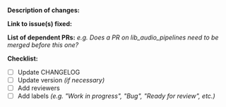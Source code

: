 **Description of changes:**


**Link to issue(s) fixed:**


**List of dependent PRs:**
*e.g. Does a PR on lib_audio_pipelines need to be merged before this one?*


**Checklist:**

- [ ] Update CHANGELOG
- [ ] Update version *(if necessary)*
- [ ] Add reviewers
- [ ] Add labels *(e.g. "Work in progress", "Bug", "Ready for review", etc.)*
